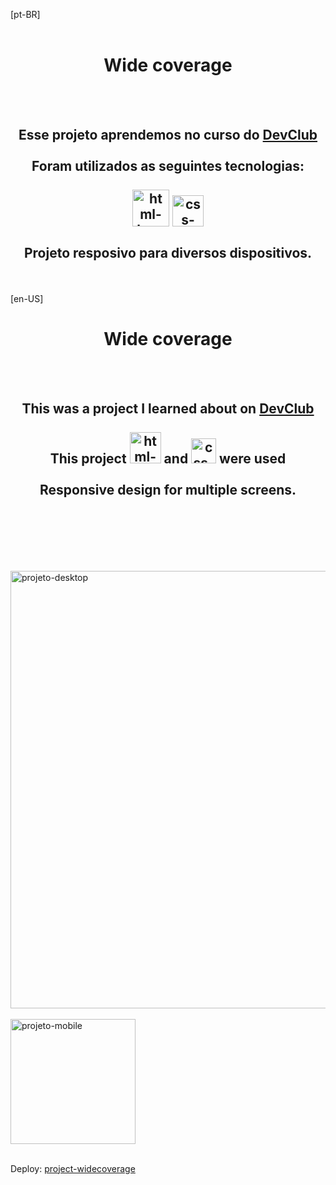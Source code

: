 [pt-BR]
<br>
<br>
<h1 align="center">
  Wide coverage</h1>
<br>
<br>
<h2 align="center"> Esse projeto aprendemos no curso do <a href="https://rodolfomori.com.br/devclub">DevClub</a>
<br>
<br>
Foram utilizados as seguintes tecnologias:
<br>
  <br>
  <img src="https://img.shields.io/badge/HTML-239120?style=for-the-badge&logo=html5&logoColor=white" alt="html-logo" width="59px"/> <img src="https://img.shields.io/badge/CSS-239120?&style=for-the-badge&logo=css3&logoColor=white" alt ="css-logo" width="50px" /> 
<br>
<br>
Projeto resposivo para diversos dispositivos.</h2>


<br>
<br>
[en-US]
<h1 align="center">
  Wide coverage</h1>
<br>
<br>
<h2 align="center"> This was a project I learned about on <a href="https://rodolfomori.com.br/devclub">DevClub</a>
<br>
<br>
This project <img src="https://img.shields.io/badge/HTML-239120?style=for-the-badge&logo=html5&logoColor=white" alt="html-logo" width="50px"/> 
  and 
  <img src="https://img.shields.io/badge/CSS-239120?&style=for-the-badge&logo=css3&logoColor=white" alt ="css-logo" width="40px" /> were used
<br>
<br>
Responsive design for multiple screens.</h2>
<br>
<br>

<p float="left">
<br>
<br>
<br>

 <img src="https://github.com/lbastoss/Projeto-figma-Widecoverage-/blob/main/img/desktop.png" alt="projeto-desktop" width="700px"/>
<br>
<br>
<img src="https://github.com/lbastoss/Projeto-figma-Widecoverage-/blob/main/img/mobile.png" alt="projeto-mobile" width="200px"/> 
<br>
<br>
<p>Deploy: <a href="https://lbastoss.github.io/Project-Widecoverage/">project-widecoverage</a></p>


